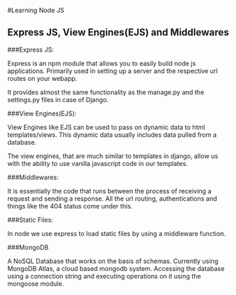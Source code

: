 #Learning Node JS

## Express JS, View Engines(EJS) and Middlewares

###Express JS: 

Express is an npm module that allows you to easily build node js applications. Primarily used in setting up a server and the respective url routes on your webapp.

It provides almost the same functionality as the manage.py and the settings.py files in case of Django.

###View Engines(EJS):

View Engines like EJS can be used to pass on dynamic data to html templates/views. This dynamic data usually includes data pulled from a database.

The view engines, that are much similar to templates in django, allow us with the ability to use vanilla javascript code in our templates.

###Middlewares:

It is essentially the code that runs between the process of receiving a request and sending a response. All the url routing, authentications and things like the 404 status come under this.

###Static Files:

In node we use express to load static files by using a middleware function.


###MongoDB

A NoSQL Database that works on the basis of schemas. Currently using MongoDB Atlas, a cloud based mongodb system. Accessing the database using a connection string and executing operations on it using the mongoose module.  